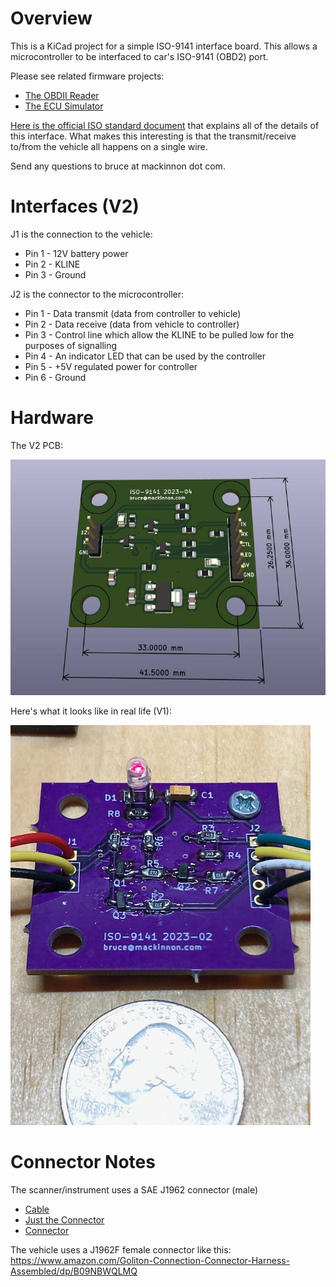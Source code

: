 Overview
========
This is a KiCad project for a simple ISO-9141 interface board.  This allows a microcontroller to be interfaced to car's ISO-9141 (OBD2) port.

Please see related firmware projects:

* [The OBDII Reader](https://github.com/brucemack/hello-obd2)
* [The ECU Simulator](https://github.com/brucemack/ecu-sim)

[Here is the official ISO standard document](https://cdn.standards.iteh.ai/samples/16737/e6b719fd44c345a792656f6d19e6cee4/ISO-9141-1989.pdf) that explains all of the details of this interface. What makes this interesting is that the transmit/receive to/from the vehicle all happens on a single wire.

Send any questions to bruce at mackinnon dot com.

Interfaces (V2)
===============

J1 is the connection to the vehicle:
* Pin 1 - 12V battery power
* Pin 2 - KLINE
* Pin 3 - Ground

J2 is the connector to the microcontroller:
* Pin 1 - Data transmit (data from controller to vehicle)
* Pin 2 - Data receive (data from vehicle to controller)
* Pin 3 - Control line which allow the KLINE to be pulled low for the purposes of signalling
* Pin 4 - An indicator LED that can be used by the controller
* Pin 5 - +5V regulated power for controller
* Pin 6 - Ground

Hardware
========

The V2 PCB:

![](images/v2pcb.jpg)

Here's what it looks like in real life (V1):

![](images/IMG_1681.jpg)

Connector Notes
===============

The scanner/instrument uses a SAE J1962 connector (male)
* [Cable](https://www.amazon.com/iKKEGOL-Connector-Diagnostic-Extension-Pigtail/dp/B0828YHWFG)
* [Just the Connector](https://www.sparkfun.com/products/9911)
* [Connector](https://www.amazon.com/Elecbee-Automobile-Connector-Shell-Diagnostic/dp/B0CKMSXCBY)


The vehicle uses a J1962F female connector like this: https://www.amazon.com/Goliton-Connection-Connector-Harness-Assembled/dp/B09NBWQLMQ
